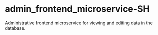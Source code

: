 # admin_frontend_microservice-SH
Administrative frontend microservice for viewing and editing data in the database.
